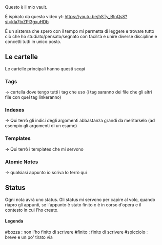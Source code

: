 Questo è il mio vault. 

È ispirato da questo video yt: https://youtu.be/hSTy_BInQs8?si=kIa7txZPl3gxuHDb

È un sistema che spero con il tempo mi permetta di leggere e trovare tutto ciò che ho studiato/pensato/segnato con facilità e unire diverse discipline e concetti tutti in unico posto.

## Le cartelle

Le cartelle principali hanno questi scopi

### Tags
-> cartella dove tengo tutti i tag che uso (i tag saranno dei file che gli altri file con quel tag linkeranno)

### Indexes
-> Qui terrò gli indici degli argomenti abbastanza grandi da meritarselo (ad esempio gli argomenti di un esame)

### Templates
-> Qui terrò i templates che mi servono

### Atomic Notes
-> qualsiasi appunto io scriva lo terrò qui

## Status

Ogni nota avrà uno status. Gli status mi servono per capire al volo, quando riapro gli appunti, se l'appunto è stato finito o è in corso d'opera e il contesto in cui l'ho creato.

#### Legenda
#bozza : non l'ho finito di scrivere
#finito : finito di scrivere
#spicciolo : breve e un po' tirato via